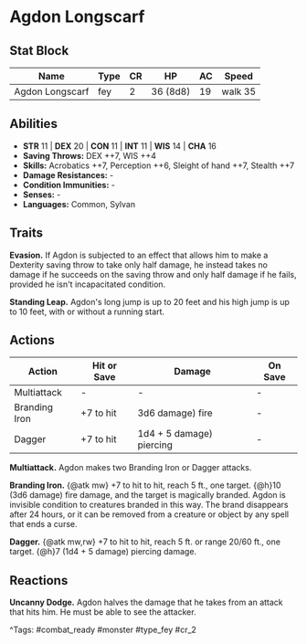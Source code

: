# Agdon Longscarf

## Stat Block

| Name | Type | CR | HP | AC | Speed |
|------|------|----|----|----|-------|
| Agdon Longscarf | fey | 2 | 36 (8d8) | 19 | walk 35 |

## Abilities

- **STR** 11 | **DEX** 20 | **CON** 11 | **INT** 11 | **WIS** 14 | **CHA** 16
- **Saving Throws:** DEX ++7, WIS ++4  
- **Skills:** Acrobatics ++7, Perception ++6, Sleight of hand ++7, Stealth ++7  
- **Damage Resistances:** -  
- **Condition Immunities:** -  
- **Senses:** -  
- **Languages:** Common, Sylvan

## Traits

**Evasion.** If Agdon is subjected to an effect that allows him to make a Dexterity saving throw to take only half damage, he instead takes no damage if he succeeds on the saving throw and only half damage if he fails, provided he isn't incapacitated condition.

**Standing Leap.** Agdon's long jump is up to 20 feet and his high jump is up to 10 feet, with or without a running start.


## Actions

| Action | Hit or Save | Damage | On Save |
|--------|--------------|--------|----------|
| Multiattack | - | - | - |
| Branding Iron | +7 to hit | 3d6 damage) fire | - |
| Dagger | +7 to hit | 1d4 + 5 damage) piercing | - |

**Multiattack.** Agdon makes two Branding Iron or Dagger attacks.

**Branding Iron.** {@atk mw} +7 to hit to hit, reach 5 ft., one target. {@h}10 (3d6 damage) fire damage, and the target is magically branded. Agdon is invisible condition to creatures branded in this way. The brand disappears after 24 hours, or it can be removed from a creature or object by any spell that ends a curse.

**Dagger.** {@atk mw,rw} +7 to hit to hit, reach 5 ft. or range 20/60 ft., one target. {@h}7 (1d4 + 5 damage) piercing damage.

## Reactions

**Uncanny Dodge.** Agdon halves the damage that he takes from an attack that hits him. He must be able to see the attacker.



^Tags: #combat_ready #monster #type_fey #cr_2